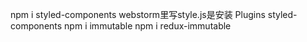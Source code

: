 npm i styled-components
webstorm里写style.js是安装 Plugins styled-components
npm i immutable
npm i redux-immutable